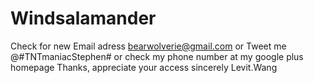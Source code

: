 Windsalamander
==============
Check for new Email adress bearwolverie@gmail.com
or Tweet me @#TNTmaniacStephen#
or check my phone number at my google plus homepage
Thanks, appreciate your access sincerely
Levit.Wang
